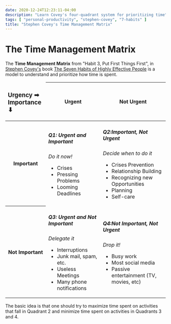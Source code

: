 ```yaml
---
date: 2020-12-24T12:23:11-04:00
description: "Learn Covey's four-quadrant system for prioritizing time"
tags: [ "personal-productivity", "stephen-covey", "7-habits" ]
title: "Stephen Covey's Time Management Matrix"
---
```


# The Time Management Matrix

The **Time Management Matrix** from "Habit 3, Put First Things First", in [Stephen Covey's](stephen-covey.md) book [The Seven Habits of Highly Effective People](7-habits.md) is a model to understand and prioritize how time is spent.

<table>
	<thead>
		<td>
			<h3>
				Urgency ➡<br/>
				Importance ⬇
			</h3>
		</td>
		<th>
			<h4>Urgent</h4>
		</th>
		<th>
			<h4>Not Urgent</h4>
		</th>
	</thead>
	<tbody>
		<tr>
			<th>
				<h4>Important</h4>
			</th>
			<td>
				<h5>Q1: Urgent and Important</h5>
				<em>Do it now!</em>
				<ul>
					<li>Crises</li>
					<li>Pressing Problems</li>
					<li>Looming Deadlines</li>
				</ul>
			</td>
			<td>
				<h5>Q2:Important, Not Urgent</h5>
				<em>Decide when to do it</em>
				<ul>
					<li>Crises Prevention</li>
					<li>Relationship Building</li>
					<li>Recognizing new Opportunities</li>
					<li>Planning</li>
					<li>Self-care</li>
				</ul>
			</td>
		</tr>
		<tr>
			<th>
				<h4>Not Important</h4>
			</th>
			<td>
				<h5>Q3: Urgent and Not Important</h5>
				<em>Delegate it</em>
				<ul>
					<li>Interruptions</li>
					<li>Junk mail, spam, etc.</li>
					<li>Useless Meetings</li>
					<li>Many phone notifications</li>
				</ul>
			</td>
			<td>
				<h5>Q4:Not Important, Not Urgent</h5>
				<em>Drop it!</em>
				<ul>
					<li>Busy work</li>
					<li>Most social media</li>
					<li>Passive entertainment (TV, movies, etc)</li>
				</ul>
			</td>
		</tr>
	</tbody>
</table>

The basic idea is that one should try to maximize time spent on activities that fall in Quadrant 2 and minimize time spent on activities in Quadrants 3 and 4.
